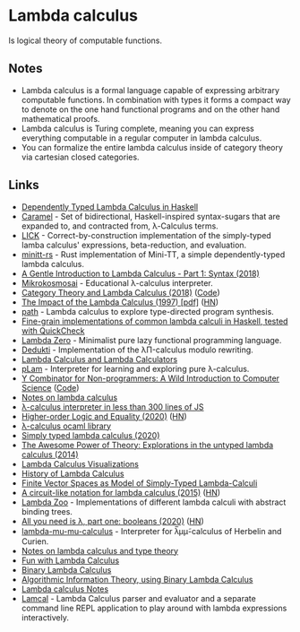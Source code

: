 # Lambda calculus

Is logical theory of computable functions.

## Notes

- Lambda calculus is a formal language capable of expressing arbitrary computable functions. In combination with types it forms a compact way to denote on the one hand functional programs and on the other hand mathematical proofs.
- Lambda calculus is Turing complete, meaning you can express everything computable in a regular computer in lambda calculus.
- You can formalize the entire lambda calculus inside of category theory via cartesian closed categories.

## Links

- [Dependently Typed Lambda Calculus in Haskell](https://github.com/ilya-klyuchnikov/lambdapi)
- [Caramel](https://github.com/MaiaVictor/Caramel) - Set of bidirectional, Haskell-inspired syntax-sugars that are expanded to, and contracted from, λ-Calculus terms.
- [LICK](https://github.com/i-am-tom/LICK) - Correct-by-construction implementation of the simply-typed lamba calculus' expressions, beta-reduction, and evaluation.
- [minitt-rs](https://github.com/owo-lang/minitt-rs) - Rust implementation of Mini-TT, a simple dependently-typed lambda calculus.
- [A Gentle Introduction to Lambda Calculus - Part 1: Syntax (2018)](https://lucasfcosta.com/2018/07/29/An-Introduction-to-Lambda-Calculus-Part-1.html)
- [Mikrokosmosai](https://github.com/mroman42/mikrokosmos) - Educational λ-calculus interpreter.
- [Category Theory and Lambda Calculus (2018)](https://github.com/mroman42/ctlc) ([Code](https://github.com/mroman42/ctlc))
- [The Impact of the Lambda Calculus (1997) [pdf]](http://www-users.mat.umk.pl/~adwid/materialy/doc/church.pdf) ([HN](https://news.ycombinator.com/item?id=19835615))
- [path](https://github.com/robrix/path) - Lambda calculus to explore type-directed program synthesis.
- [Fine-grain implementations of common lambda calculi in Haskell, tested with QuickCheck](https://github.com/lukeg101/lplzoo)
- [Lambda Zero](https://github.com/clark800/lambda-zero) - Minimalist pure lazy functional programming language.
- [Dedukti](https://github.com/Deducteam/Dedukti) - Implementation of the λΠ-calculus modulo rewriting.
- [Lambda Calculus and Lambda Calculators](http://okmij.org/ftp/Computation/lambda-calc.html)
- [pLam](https://github.com/slovnicki/pLam) - Interpreter for learning and exploring pure λ-calculus.
- [Y Combinator for Non-programmers: A Wild Introduction to Computer Science](https://ycombinator.chibicode.com/) ([Code](https://github.com/chibicode/ycombinator))
- [Notes on lambda calculus](http://www-cs-students.stanford.edu/~blynn/lambda/)
- [λ-calculus interpreter in less than 300 lines of JS](https://tadeuzagallo.com/blog/writing-a-lambda-calculus-interpreter-in-javascript/)
- [Higher-order Logic and Equality (2020)](https://blog.burakemir.ch/2020/04/higher-order-logic-and-equality.html) ([HN](https://news.ycombinator.com/item?id=22767509))
- [λ-calculus ocaml library](https://github.com/dakk/lambda)
- [Simply typed lambda calculus (2020)](https://splintah.gitlab.io/posts/2020-05-24-Simply-typed-lambda.html)
- [The Awesome Power of Theory: Explorations in the untyped lambda calculus (2014)](http://www.flownet.com/ron/lambda-calculus.html)
- [Lambda Calculus Visualizations](https://github.com/prathyvsh/lambda-calculus-visualizations)
- [History of Lambda Calculus](https://github.com/prathyvsh/history-of-lambda-calculus)
- [Finite Vector Spaces as Model of Simply-Typed Lambda-Calculi](https://www.cis.upenn.edu/~stevez/papers/VZ14.pdf)
- [A circuit-like notation for lambda calculus (2015)](https://csvoss.com/circuit-notation-lambda-calculus) ([HN](https://news.ycombinator.com/item?id=24193313))
- [Lambda Zoo](https://github.com/ak3n/abt-zoo) - Implementations of different lambda calculi with abstract binding trees.
- [All you need is λ, part one: booleans (2020)](https://antitypical.com/posts/2020-03-29-all-you-need-is-lambda-1-booleans/) ([HN](https://news.ycombinator.com/item?id=24601981))
- [lambda-mu-mu-calculus](https://github.com/fizruk/lambda-mu-mu-calculus) - Interpreter for λ̅μμ̃-calculus of Herbelin and Curien.
- [Notes on lambda calculus and type theory](https://github.com/blynn/lambda)
- [Fun with Lambda Calculus](https://stopa.io/post/263)
- [Binary Lambda Calculus](https://tromp.github.io/cl/Binary_lambda_calculus.html)
- [Algorithmic Information Theory, using Binary Lambda Calculus](https://github.com/tromp/AIT)
- [Lambda calculus Notes](https://crypto.stanford.edu/~blynn/lambda/)
- [Lamcal](https://github.com/haraldmaida/lamcal) - Lambda Calculus parser and evaluator and a separate command line REPL application to play around with lambda expressions interactively.
